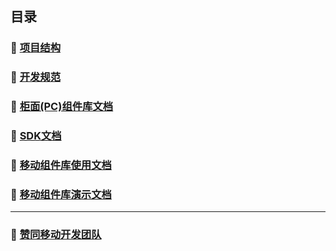 ## 目录

### 📔 [项目结构](https://github.com/AFEXTeam/AFEXTeam.github.io/blob/master/rules-docs/proj-struct.md)

### 📝 [开发规范](https://github.com/AFEXTeam/AFEXTeam.github.io/blob/master/rules-docs/dev-rule.md)

### 🔧 [柜面(PC)组件库文档](https://afexteam.github.io/aui-web-docs/)

### 📁 [SDK文档](https://afexteam.github.io/sdk-docs/index.html)

###  📲 [移动组件库使用文档](https://afexteam.github.io/aui-m-docs/index.html)

###  📱 [移动组件库演示文档](https://afexteam.github.io/aui-m-demo/)

***

### 👥 [赞同移动开发团队](https://amapteam.github.io/)
